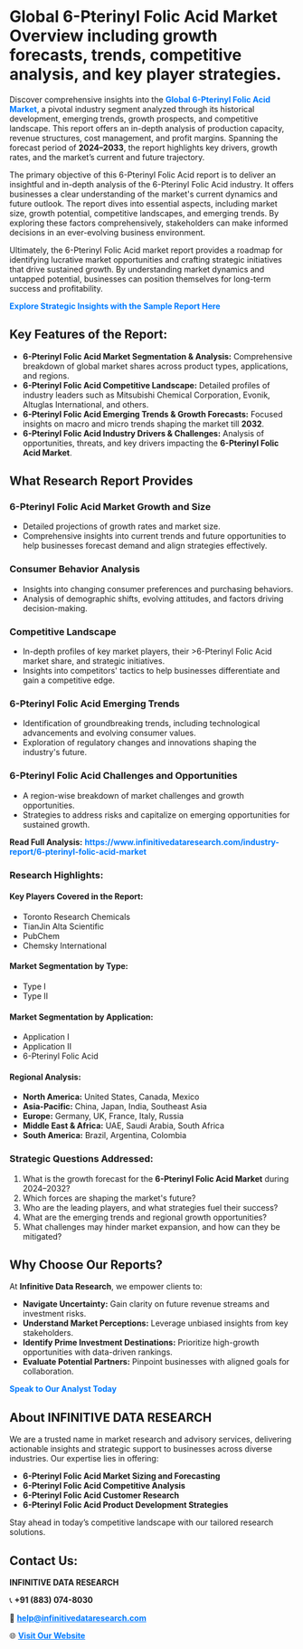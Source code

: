 <h1>Global 6-Pterinyl Folic Acid Market Overview including growth forecasts, trends, competitive analysis, and key player strategies.</h1>
<p>
Discover comprehensive insights into the 
<a href="https://www.infinitivedataresearch.com/industry-report/6-pterinyl-folic-acid-market" rel="dofollow" style="color: #007BFF; text-decoration: none;"><strong>Global 6-Pterinyl Folic Acid Market</strong></a>, a pivotal industry segment analyzed through its historical development, emerging trends, growth prospects, and competitive landscape. This report offers an in-depth analysis of production capacity, revenue structures, cost management, and profit margins. Spanning the forecast period of <strong>2024–2033</strong>, the report highlights key drivers, growth rates, and the market’s current and future trajectory.
</p>
<p>
The primary objective of this 6-Pterinyl Folic Acid report is to deliver an insightful and in-depth analysis of the 6-Pterinyl Folic Acid industry. It offers businesses a clear understanding of the market's current dynamics and future outlook. The report dives into essential aspects, including market size, growth potential, competitive landscapes, and emerging trends. By exploring these factors comprehensively, stakeholders can make informed decisions in an ever-evolving business environment.
</p>
<p>
Ultimately, the 6-Pterinyl Folic Acid market report provides a roadmap for identifying lucrative market opportunities and crafting strategic initiatives that drive sustained growth. By understanding market dynamics and untapped potential, businesses can position themselves for long-term success and profitability.
</p>
<p>
<a href="https://www.infinitivedataresearch.com/request-sample/reportId=101960" style="color: #007BFF; text-decoration: none;"><strong>Explore Strategic Insights with the Sample Report Here</strong></a>
</p>

<h2>Key Features of the Report:</h2>
<ul>
<li><strong>6-Pterinyl Folic Acid Market Segmentation & Analysis:</strong> Comprehensive breakdown of global market shares across product types, applications, and regions.</li>
<li><strong>6-Pterinyl Folic Acid Competitive Landscape:</strong> Detailed profiles of industry leaders such as Mitsubishi Chemical Corporation, Evonik, Altuglas International, and others.</li>
<li><strong>6-Pterinyl Folic Acid Emerging Trends & Growth Forecasts:</strong> Focused insights on macro and micro trends shaping the market till <strong>2032</strong>.</li>
<li><strong>6-Pterinyl Folic Acid Industry Drivers & Challenges:</strong> Analysis of opportunities, threats, and key drivers impacting the <strong>6-Pterinyl Folic Acid Market</strong>.</li>
</ul>

<h2>What Research Report Provides</h2>
<h3>6-Pterinyl Folic Acid Market Growth and Size</h3>
<ul>
<li>Detailed projections of growth rates and market size.</li>
<li>Comprehensive insights into current trends and future opportunities to help businesses forecast demand and align strategies effectively.</li>
</ul>

<h3>Consumer Behavior Analysis</h3>
<ul>
<li>Insights into changing consumer preferences and purchasing behaviors.</li>
<li>Analysis of demographic shifts, evolving attitudes, and factors driving decision-making.</li>
</ul>

<h3>Competitive Landscape</h3>
<ul>
<li>In-depth profiles of key market players, their >6-Pterinyl Folic Acid market share, and strategic initiatives.</li>
<li>Insights into competitors' tactics to help businesses differentiate and gain a competitive edge.</li>
</ul>

<h3>6-Pterinyl Folic Acid Emerging Trends</h3>
<ul>
<li>Identification of groundbreaking trends, including technological advancements and evolving consumer values.</li>
<li>Exploration of regulatory changes and innovations shaping the industry's future.</li>
</ul>

<h3>6-Pterinyl Folic Acid Challenges and Opportunities</h3>
<ul>
<li>A region-wise breakdown of market challenges and growth opportunities.</li>
<li>Strategies to address risks and capitalize on emerging opportunities for sustained growth.</li>
</ul>
<p><strong>Read Full Analysis:</strong> <a href="https://www.infinitivedataresearch.com/industry-report/6-pterinyl-folic-acid-market" rel="dofollow" style="color: #007BFF; text-decoration: none;"><strong>https://www.infinitivedataresearch.com/industry-report/6-pterinyl-folic-acid-market</strong></a></p>
<h3>Research Highlights:</h3>
<h4>Key Players Covered in the Report:</h4>
<ul><li>Toronto Research Chemicals</li><li>TianJin Alta Scientific</li><li>PubChem</li><li>Chemsky International</li></ul>
<h4>Market Segmentation by Type:</h4>
<ul><li>Type I</li><li>Type II</li></ul>
<h4>Market Segmentation by Application:</h4>
<ul><li>Application I</li><li>Application II</li><li>6-Pterinyl Folic Acid</li></ul>

<h4>Regional Analysis:</h4>
<ul>
<li><strong>North America:</strong> United States, Canada, Mexico</li>
<li><strong>Asia-Pacific:</strong> China, Japan, India, Southeast Asia</li>
<li><strong>Europe:</strong> Germany, UK, France, Italy, Russia</li>
<li><strong>Middle East & Africa:</strong> UAE, Saudi Arabia, South Africa</li>
<li><strong>South America:</strong> Brazil, Argentina, Colombia</li>
</ul>

<h3>Strategic Questions Addressed:</h3>
<ol>
<li>What is the growth forecast for the <strong>6-Pterinyl Folic Acid Market</strong> during 2024–2032?</li>
<li>Which forces are shaping the market's future?</li>
<li>Who are the leading players, and what strategies fuel their success?</li>
<li>What are the emerging trends and regional growth opportunities?</li>
<li>What challenges may hinder market expansion, and how can they be mitigated?</li>
</ol>

<h2>Why Choose Our Reports?</h2>
<p>At <strong>Infinitive Data Research</strong>, we empower clients to:</p>
<ul>
<li><strong>Navigate Uncertainty:</strong> Gain clarity on future revenue streams and investment risks.</li>
<li><strong>Understand Market Perceptions:</strong> Leverage unbiased insights from key stakeholders.</li>
<li><strong>Identify Prime Investment Destinations:</strong> Prioritize high-growth opportunities with data-driven rankings.</li>
<li><strong>Evaluate Potential Partners:</strong> Pinpoint businesses with aligned goals for collaboration.</li>
</ul>
<p><a href="https://www.infinitivedataresearch.com/industry-report/6-pterinyl-folic-acid-market" rel="dofollow" style="color: #007BFF; text-decoration: none;"><strong>Speak to Our Analyst Today</strong></a></p>

<h2>About INFINITIVE DATA RESEARCH</h2>
<p>We are a trusted name in market research and advisory services, delivering actionable insights and strategic support to businesses across diverse industries. Our expertise lies in offering:</p>
<ul>
<li><strong>6-Pterinyl Folic Acid Market Sizing and Forecasting</strong></li>
<li><strong>6-Pterinyl Folic Acid Competitive Analysis</strong></li>
<li><strong>6-Pterinyl Folic Acid Customer Research</strong></li>
<li><strong>6-Pterinyl Folic Acid Product Development Strategies</strong></li>
</ul>
<p>Stay ahead in today’s competitive landscape with our tailored research solutions.</p>

<h2>Contact Us:</h2>
<p><strong>INFINITIVE DATA RESEARCH</strong></p>
<p>📞 <strong>+91 (883) 074-8030</strong></p>
<p>📧 <strong><a href="mailto:help@infinitivedataresearch.com" style="color: #007BFF;">help@infinitivedataresearch.com</a></strong></p>
<p>🌐 <strong><a href="https://www.infinitivedataresearch.com" rel="dofollow" style="color: #007BFF;">Visit Our Website</a></strong></p>